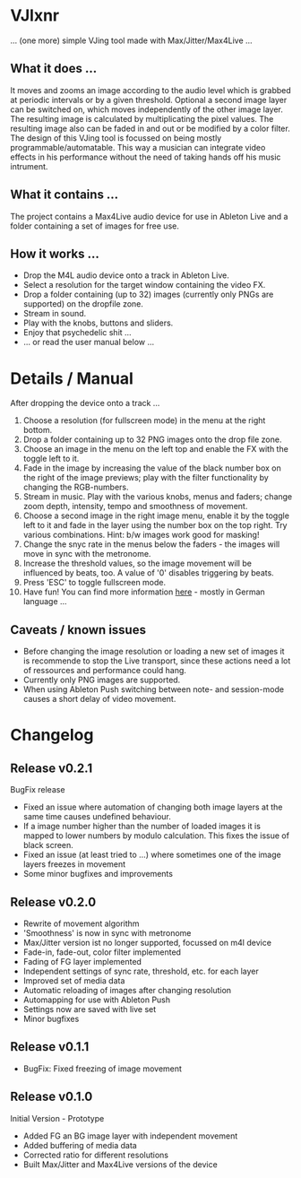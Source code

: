 # VJlxnr

… (one more) simple VJing tool made with Max/Jitter/Max4Live …

## What it does …

It moves and zooms an image according to the audio level which is grabbed at periodic intervals or by a given threshold. Optional a second image layer can be switched on, which moves independently of the other image layer. The resulting image is calculated by multiplicating the pixel values.
The resulting image also can be faded in and out or be modified by a color filter.
The design of this VJing tool is focussed on being mostly programmable/automatable. This way a musician can integrate video effects in his performance without the need of taking hands off his music intrument.

## What it contains …

The project contains a Max4Live audio device for use in Ableton Live and a folder containing a set of images for free use.

## How it works …

* Drop the M4L audio device onto a track in Ableton Live.
* Select a resolution for the target window containing the video FX.
* Drop a folder containing (up to 32) images (currently only PNGs are supported) on the dropfile zone.
* Stream in sound.
* Play with the knobs, buttons and sliders.
* Enjoy that psychedelic shit …
* … or read the user manual below …

# Details / Manual

After dropping the device onto a track …

1. Choose a resolution (for fullscreen mode) in the menu at the right bottom.
2. Drop a folder containing up to 32 PNG images onto the drop file zone.
3. Choose an image in the menu on the left top and enable the FX with the toggle left to it.
4. Fade in the image by increasing the value of the black number box on the right of the image previews; play with the filter functionality by changing the RGB-numbers.
5. Stream in music. Play with the various knobs, menus and faders; change zoom depth, intensity, tempo and smoothness of movement.
6. Choose a second image in the right image menu, enable it by the toggle left to it and fade in the layer using the number box on the top right. Try various combinations. Hint: b/w images work good for masking!
7. Change the snyc rate in the menus below the faders - the images will move in sync with the metronome.
8. Increase the threshold values, so the image movement will be influenced by beats, too. A value of '0' disables triggering by beats.
9. Press 'ESC' to toggle fullscreen mode.
10. Have fun! You can find more information [here](https://knotiz.columba.uberspace.de/redmine/projects/vjlxnr-public/wiki) - mostly in German language …

## Caveats / known issues

* Before changing the image resolution or loading a new set of images it is recommende to stop the Live transport, since these actions need a lot of ressources and performance could hang.
* Currently only PNG images are supported.
* When using Ableton Push switching between note- and session-mode causes a short delay of video movement.

# Changelog

## Release v0.2.1

BugFix release

* Fixed an issue where automation of changing both image layers at the same time causes undefined behaviour.
* If a image number higher than the number of loaded images it is mapped to lower numbers by modulo calculation. This fixes the issue of black screen.
* Fixed an issue (at least tried to …) where sometimes one of the image layers freezes in movement
* Some minor bugfixes and improvements

## Release v0.2.0

* Rewrite of movement algorithm
* 'Smoothness' is now in sync with metronome
* Max/Jitter version ist no longer supported, focussed on m4l device
* Fade-in, fade-out, color filter implemented
* Fading of FG layer implemented
* Independent settings of sync rate, threshold, etc. for each layer
* Improved set of media data
* Automatic reloading of images after changing resolution
* Automapping for use with Ableton Push
* Settings now are saved with live set
* Minor bugfixes

## Release v0.1.1

* BugFix: Fixed freezing of image movement

## Release v0.1.0

Initial Version - Prototype

* Added FG an BG image layer with independent movement
* Added buffering of media data
* Corrected ratio for different resolutions
* Built Max/Jitter and Max4Live versions of the device

